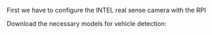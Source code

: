 First we have to configure the INTEL real sense camera with the RPI

Download the necessary models for vehicle detection:
